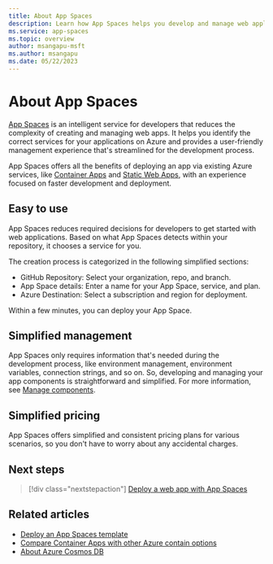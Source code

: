 ```yaml
---
title: About App Spaces
description: Learn how App Spaces helps you develop and manage web applications with less complexity.
ms.service: app-spaces
ms.topic: overview
author: msangapu-msft
ms.author: msangapu
ms.date: 05/22/2023
---
```


# About App Spaces

[App Spaces](https://go.microsoft.com/fwlink/?linkid=2234200) is an intelligent service for developers that reduces the complexity of creating and managing web apps. It helps you identify the correct services for your applications on Azure and provides a user-friendly management experience that's streamlined for the development process. 

App Spaces offers all the benefits of deploying an app via existing Azure services, like [Container Apps](../container-apps/overview.md) and [Static Web Apps](../static-web-apps/overview.md), with an experience focused on faster development and deployment.

## Easy to use

App Spaces reduces required decisions for developers to get started with web applications. Based on what App Spaces detects within your repository, it chooses a service for you. 

The creation process is categorized in the following simplified sections:
- GitHub Repository: Select your organization, repo, and branch.
- App Space details: Enter a name for your App Space, service, and plan.
- Azure Destination: Select a subscription and region for deployment.

Within a few minutes, you can deploy your App Space.

## Simplified management

App Spaces only requires information that's needed during the development process, like environment management, environment variables, connection strings, and so on. So, developing and managing your app components is straightforward and simplified. For more information, see [Manage components](quickstart-deploy-web-app.md#manage-components).

## Simplified pricing

 App Spaces offers simplified and consistent pricing plans for various scenarios, so you don't have to worry about any accidental charges.
## Next steps

> [!div class="nextstepaction"]
> [Deploy a web app with App Spaces](quickstart-deploy-web-app.md)

## Related articles

- [Deploy an App Spaces template](deploy-app-spaces-template.md)
- [Compare Container Apps with other Azure contain options](../container-apps/compare-options.md)
- [About Azure Cosmos DB](../cosmos-db/introduction.md)
